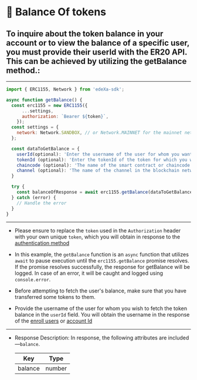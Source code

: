 # 📝 Balance Of tokens

## To inquire about the token balance in your account or to view the balance of a specific user, you must provide their userId with the ER20 API. This can be achieved by utilizing the getBalance method.:

---

```SDK.js
import { ERC1155, Network } from 'edeXa-sdk';

async function getBalance() {
  const erc1155 = new ERC1155({
      ...settings,
      authorization: `Bearer ${token}`,
    });
  const settings = {
    network: Network.SANDBOX, // or Network.MAINNET for the mainnet network
  };

  const dataToGetBalance = {
    userId(optional): 'Enter the username of the user for whom you want to retrieve the balance.',
    tokenId (optional): 'Enter the tokenId of the token for which you want to get the balance of particular tokens.',
    chaincode (optional): 'The name of the smart contract or chaincode managing the tokens.'
    channel (optional): 'The name of the channel in the blockchain network.'
  }

  try {
    const balanceOfResponse = await erc1155.getBalance(dataToGetBalance);
  } catch (error) {
    // Handle the error
  }
}

```

---

- Please ensure to replace the `token` used in the `Authorization` header with your own unique `token`, which you will obtain in response to the [authentication method](./authenticate.md)

- In this example, the `getBalance` function is an `async` function that utilizes `await` to pause execution until the `erc1155.getBalance` promise resolves. If the promise resolves successfully, the response for getBalance will be logged. In case of an error, it will be caught and logged using `console.error`.

- Before attempting to fetch the user's balance, make sure that you have transferred some tokens to them.

- Provide the username of the user for whom you wish to fetch the token balance in the `userId` field. You will obtain the username in the response of the [enroll users](./enroll_users.md) or [account Id](./getAccount.md)
---

- Response Description: In response, the following attributes are included—`balance`.

  | Key             | Type   |
  | --------------- | ------ |
  | balance         | number |
